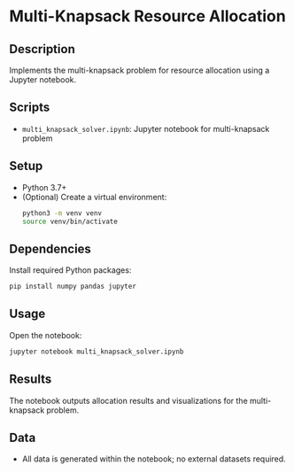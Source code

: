 # Multi-Knapsack Resource Allocation

## Description
Implements the multi-knapsack problem for resource allocation using a Jupyter notebook.

## Scripts
- `multi_knapsack_solver.ipynb`: Jupyter notebook for multi-knapsack problem

## Setup
- Python 3.7+
- (Optional) Create a virtual environment:
  ```bash
  python3 -m venv venv
  source venv/bin/activate
  ```

## Dependencies
Install required Python packages:
```bash
pip install numpy pandas jupyter
```

## Usage
Open the notebook:
```bash
jupyter notebook multi_knapsack_solver.ipynb
```

## Results
The notebook outputs allocation results and visualizations for the multi-knapsack problem.

## Data
- All data is generated within the notebook; no external datasets required. 
